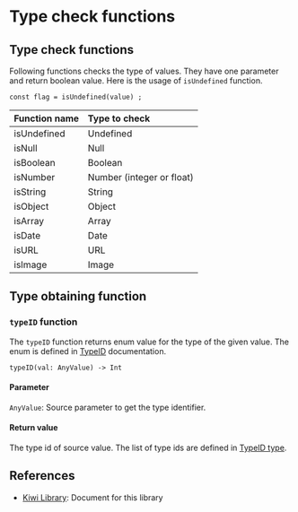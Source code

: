 # Type check functions

## Type check functions
Following functions checks the type of values.
They have one parameter and return boolean value.
Here is the usage of `isUndefined` function.
````
const flag = isUndefined(value) ;
````
|Function name  |Type to check              |
|:---           |:---                       |
|isUndefined    |Undefined                  |
|isNull         |Null                       |
|isBoolean      |Boolean                    |
|isNumber       |Number (integer or float)  |
|isString       |String                     |
|isObject       |Object                     |
|isArray        |Array                      |
|isDate         |Date                       |
|isURL          |URL                        |
|isImage        |Image                      |

## Type obtaining function
### `typeID` function
The `typeID` function returns enum value for the type of the given value. The enum is defined in [TypeID](https://github.com/steelwheels/KiwiScript/blob/master/KiwiLibrary/Document/Enum/TypeID.md) documentation.

````
typeID(val: AnyValue) -> Int
````
#### Parameter
`AnyValue`: Source parameter to get the type identifier.

#### Return value
The type id of source value. The list of type ids are defined in [TypeID type](https://github.com/steelwheels/KiwiScript/blob/master/KiwiLibrary/Document/Enum/TypeID.md).

## References
* [Kiwi Library](https://github.com/steelwheels/KiwiScript/blob/master/KiwiLibrary/Document/Library.md): Document for this library
